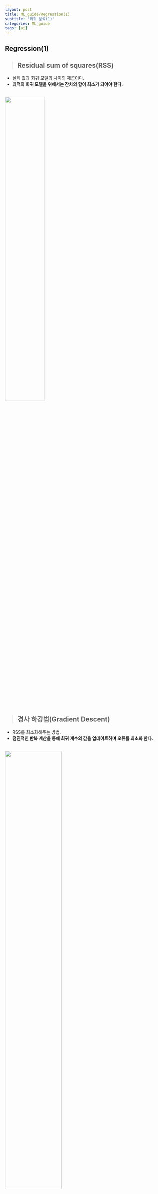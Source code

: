 ```yaml
---
layout: post
title: ML_guide/Regression(1)
subtitle: "회귀 분석(1)"
categories: ML_guide
tags: [ai]
---
```




## Regression(1)

> ## Residual sum of squares(RSS)   

* 실제 값과 회귀 모델의 차이의 제곱이다.   
* **최적의 회귀 모델을 위해서는 잔차의 합이 최소가 되어야 한다.**      

<br>

<img src ="https://user-images.githubusercontent.com/52434993/90238041-4390a100-de60-11ea-974b-2e2509b21edb.jpg" width="50%">   

<br>

> ## 경사 하강법(Gradient Descent)   

* RSS를 최소화해주는 방법.   
* **점진적인 반복 계산을 통해 회귀 계수의 값을 업데이트하며 오류를 최소화 한다.**      

<br>

<img src="https://user-images.githubusercontent.com/52434993/90238543-1b557200-de61-11ea-85cc-e46245648228.jpg" width = "60%">

<br>

* RSS를 각각의 회귀 계수에 대해서 편미분하고, 결과값을 반복적으로 보정한다.   
<br>
<br>

**[코드]**   

*np.dot을 이용한 내적으로 식을 완성한다.*

```
def get_weight_updates(w1, w0, x, y, learning_rate=0.01):
    N = len(y)
    w1_update = np.zeros_like(w1)
    w0_update = np.zeros_like(w0)
    y_pred = np.dot(x, w1.T) + w0
    diff = y-y_pred
    
    w0_factors = np.ones((N,1))
    w1_update = -(2/N)*learning_rate*(np.dot(x.T, diff))
    w0_update = -(2/N)*learning_rate*(np.dot(w0_factors.T, diff))
    
    return w1_update, w0_update

```   

```
def gradient_descent_steps(x,y,iters=10000):
    w0 = np.zeros((1,1))
    w1 = np.zeros((1,1))
    
    for ind in range(iters):
        w1_update, w0_update = get_weight_updates(w1, w0, x, y, learning_rate=0.01)
        w1 = w1 - w1_update
        w0 = w0 - w0_update
        
    return w1, w0
```   

**[결과]**
```
w1 : 4.022 w0 : 6.162
Gradient Descent Total Cost : 0.9935
```

**단, 경사 하강법은 수행 시간이 매우 오래 걸린다.**   
**따라서 일부 데이터만을 이용하는 확률적 경사 하강법(Stochastic Gradient Descent)를 이용한다.**    

<br>
<br>

**[코드]**   

*x,y 대신 따로 뽑은 sample_x, sample_y를 이용한다.*

```
def stochastic_gradient_descent_steps(x,y,batch_size=10, iters=1000):
    w0 = np.zeros((1,1))
    w1 = np.zeros((1,1))
    prev_cost  = 100000
    iter_index = 0
    
    for ind in range(iters):
        np.random.seed(ind)
        stochastic_random_index = np.random.permutation(x.shape[0])
        sample_x = x[stochastic_random_index[0:batch_size]]
        sample_y = y[stochastic_random_index[0:batch_size]]
        w1_update, w0_update = get_weight_updates(w1,w0,sample_x, sample_y, learning_rate = 0.01)
        w1 = w1 - w1_update
        w0 = w0 - w0_update
    return w1 , w0
```

**[결과]**   

```
w1 : 4.028 w0 : 6.156
Stochastic Gradient Descent Total Cost : 0.9937
```

**일반 하강 경사법의 회귀 계수값과 예측 오류비용이 큰 차이가 없다.**   
**따라서 큰 데이터를 처리할 경우 수행속도를 고려하여 확률적 하강 경사법을 사용한다.**   

<br>
<br>

> ## LinearRegression   

* LinearRegression 클래스는 RSS를 최소하하는 OLS(Ordinary Least Squares) 추정 방식으로 구현했다.    
* 회귀 모델은 피처의 독립성에 많은 영향을 받는다.   


* **회귀 모델을 평가하는 평가지표.**   

```   
MAE(Mean Absolute Error) : 실제 값과 예측값의 차이를 절대값으로 변환해 평균한 것.

MSE(Mean Squared Error) : 실제 값과 예측값의 차이를 제곱해 평균한 것.

RMSE(Root Mean Squared Error) : MSE에 루트를 씌운 값.

R^2 : 분산 기반으로 예측 성능 평가하는 지표. 1에 가까울수록 예측 정확도가 높다.
```    

<br>

**사이킷런 내장 데이터를 이용 선형회귀 모델 (보스턴 주택 가격 데이터)**          

* 데이터를 먼저 로드하고 DataFrame으로 변경한다.   

```
boston = load_boston()

bostonDF = pd.DataFrame(boston.data, columns = boston.feature_names)
```

<img src="https://user-images.githubusercontent.com/52434993/90241661-789ff200-de66-11ea-807e-073edef45a8e.jpg" width="80%">   

<br>

* 각각의 피처들이 'PRICE'에 미치는 영향을 알아본다.  

<img src="https://user-images.githubusercontent.com/52434993/90241862-d59ba800-de66-11ea-8f82-f21eb18690d6.jpg" width ="80%">

* 'RM'과 'LSTAT'의 영향이 가장 큰 것을 볼 수 있다.   
* 'RM'(방 개수)는 양 방향 선형성을 보여주고, 'LSTAT'(하위 계층의 비율)은 음 방향 선형성을 보여준다.    
* LinearRegression 클래스를 이용해서 회귀 모델을 만든다.   

<br>
<br>

**[코드]**   

```
y_target = bostonDF['PRICE']
X_data = bostonDF.drop(['PRICE'], axis=1, inplace=False)

X_train, X_test, y_train, y_test = train_test_split(X_data, y_target, test_size = 0.3, random_state=156)

lr = LinearRegression()
lr.fit(X_train, y_train)
y_preds = lr.predict(X_test)
mse = mean_squared_error(y_test, y_preds)
rmse = np.sqrt(mse)
```

**[결과]**   

```
MSE : 17.297, RSME : 4.159
Variance score : 0.757


#절편 값과 각 회귀 계수의 값

절편 값 :  40.995595172164336
회귀 계수 값 :  [ -0.1   0.1   0.    3.  -19.8   3.4   0.   -1.7   0.4  -0.   -0.9   0. -0.6]
```

* 회귀 계수의 값을 순서대로 피처를 나열    

```
RM          3.4
CHAS        3.0
RAD         0.4
ZN          0.1
B           0.0
TAX        -0.0
AGE         0.0
INDUS       0.0
CRIM       -0.1
LSTAT      -0.6
PTRATIO    -0.9
DIS        -1.7
NOX       -19.8
```   


<br><br>

> ## 다항 회귀(Polynomial Regression)   

* 독립변수가 단항식이 아닌, 2,3차 방정식과 같은 다항식으로 표현 되는 것.   
* 단순 선형 회귀보다 예측 성능이 높다.   
* 하지만 차수가 너무 높아지게 되면 학습 데이터에만 맞춘 학습이 이루어진다.(과적합)   

<br><br>

**과적합과 과소적합의 예시**   

* 원래 데이터 세트는 피처 X 와 target y가 약간의 잡음이 포함된 다항식의 코사인 그래프 관계이다.   
* 이를 다항 회귀의 차수를 변화시키며 예측곡선의 모양과 정확도를 비교한다.   
* 먼저 조건에 맞는 학습 데이터를 생성한다.

<br>
 

**[코드]**   

*X는 0부터 1까지 30개의 임의의 값을 순서대로 샘플링.*   
*y는 코사인 기반의 true_fun()에서 약간의 노이즈를 포함한 값.   
(약간의 노이즈 --> np.random.randn(n_samples) * 0.1)*   

```
def true_fun(X):
    return np.cos(1.5 * np.pi * X)

np.random.seed(0)
n_samples = 30
X = np.sort(np.random.rand(n_samples))

y = true_fun(X) + np.random.randn(n_samples) * 0.1
```

* 차수 1, 4, 15 로 변화시키면서 다항회귀 비교   

<br>

**[코드]**   

*개별 차수별로 polynomial로 변환한다.(Pipeline 이용)*      
*교차 검증으로 다항회귀를 평가*   
*테스트 데이터를 0 부터 1까지 만든다.(linspace이용)*   
*테스트 데이터에 회귀 예측을 수행하고 예측 곡선과 실제곡선을 비교한다.*   

```
for i in range(len(degrees)):
    ax = plt.subplot(1, len(degrees), i + 1)
    plt.setp(ax, xticks=(), yticks=())
    
    polynomial_features = PolynomialFeatures(degree = degrees[i], include_bias = False)
    linear_regression = LinearRegression()
    pipeline = Pipeline([('poly', polynomial_features), ('linear', linear_regression)])
    pipeline.fit(X.reshape(-1,1), y)
    
    
    scores = cross_val_score(pipeline, X.reshape(-1,1), y, scoring='neg_mean_squared_error', cv= 10)
    
    coefficients = pipeline.named_steps['linear'].coef_
    print('\n Degree {} 회귀 계수는 {} 입니다.'.format(degrees[i], np.round(coefficients, 2)))
    print('Degree {} MSE는 {} 입니다.'.format(degrees[i], -1*np.mean(scores)))
    
    
    X_test = np.linspace(0,1,100)
    plt.plot(X_test, pipeline.predict(X_test[:,np.newaxis]), label = "Model")
    plt.plot(X_test, true_fun(X_test), '--', label='True function')
    plt.scatter(X,y, edgecolor = 'b', s=20, label = "Samples")
```   

**[결과]**   
```
Degree 1 회귀 계수는 [-1.61] 입니다.
Degree 1 MSE는 0.40772896250986834 입니다.

Degree 4 회귀 계수는 [  0.47 -17.79  23.59  -7.26] 입니다.
Degree 4 MSE는 0.04320874987231747 입니다.

Degree 15 회귀 계수는 [-2.98295000e+03  1.03899930e+05 -1.87417069e+06  2.03717225e+07
 -1.44873988e+08  7.09318780e+08 -2.47066977e+09  6.24564048e+09
 -1.15677067e+10  1.56895696e+10 -1.54006776e+10  1.06457788e+10
 -4.91379977e+09  1.35920330e+09 -1.70381654e+08] 입니다.
Degree 15 MSE는 182815433.47648773 입니다
```

<img src = "https://user-images.githubusercontent.com/52434993/90248083-eeaa5600-de72-11ea-93eb-5c1d841ef328.jpg" width = "80%">   

<br>

* **차수가 1일 때는 단순 선형 회귀랑 같기 때문에, 예측 곡선이 학습 데이터의 패턴을 반영하지 못했다.**   
* **따라서 과소적합 모델이다.**   

<br>

* **차수가 4일 때는 실제 데이터 세트와 예측곡선이 유사한 모습을 보인다. 사소한 잡음을 제대로 예측하지는 못했지만, 잘 예측한 곡선이다.**   

<br>

* **차수가 15일 때는 MSE의 값과 예측 곡선 둘 다 말도 안되는 모습을 보인다.**   
* **예측 곡선은 잡음을 지나치게 반영하여, 학습 데이터에만 치중된 모습을 보인다.**   
* **따라서 과적합 모델이다.**   

<br><br>

> ## 편향 - 분산 트레이드 오프 (Bias-Variance Trade Off)   

* 앞선 데이터에서 차수가 1일때의 모델은 고편향(high bias)성을 가진다.(**과소적합**)
* 또 차수가 15일때의 모델은 고분산(high variance)성을 가진다.(**과적합**)
* **따라서 편향과 분산이 서로 트레이드 오프를 이루면서 오류 비용이 최대로 낮아지는 모델을 구축하는 것이 효율적이다.**

<br>

<img src ="https://user-images.githubusercontent.com/52434993/90248576-edc5f400-de73-11ea-92c2-b2c59bd7dd12.jpg" width ="70%">

















